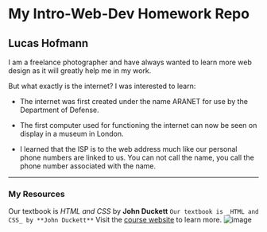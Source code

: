 # My Intro-Web-Dev Homework Repo
##  Lucas Hofmann

I am a freelance photographer and have always wanted to learn more web design as it will greatly help me in my work.

But what exactly is the internet? I was interested to learn:

* The internet was first created under the name ARANET for use by the Department of Defense.

* The first computer used for functioning the internet can now be seen on display in a museum in London.

* I learned that the ISP is to the web address much like our personal phone numbers are linked to us. You can not call the name, you call the phone number associated with the name.

___

### My Resources
Our textbook is _HTML and CSS_ by **John Duckett**
```Our textbook is _HTML and CSS_ by **John Duckett**```
Visit the [course website](https://media-ed-online.github.io/intro-web-dev/) to learn more.
![image](http://bit.ly/2DIVG46)
